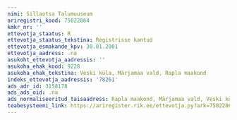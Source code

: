 ```yaml
---
nimi: Sillaotsa Talumuuseum
ariregistri_kood: 75022864
kmkr_nr: ''
ettevotja_staatus: R
ettevotja_staatus_tekstina: Registrisse kantud
ettevotja_esmakande_kpv: 30.01.2001
ettevotja_aadress: .na
asukoht_ettevotja_aadressis: ''
asukoha_ehak_kood: 9228
asukoha_ehak_tekstina: Veski küla, Märjamaa vald, Rapla maakond
indeks_ettevotja_aadressis: '78261'
ads_adr_id: 3158178
ads_ads_oid: .na
ads_normaliseeritud_taisaadress: Rapla maakond, Märjamaa vald, Veski küla
teabesysteemi_link: https://ariregister.rik.ee/ettevotja.py?ark=75022864&ref=rekvisiidid
---
```

